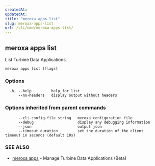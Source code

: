 ```yaml
---
createdAt: 
updatedAt: 
title: "meroxa apps list"
slug: meroxa-apps-list
url: /cli/cmd/meroxa-apps-list/
---
```

## meroxa apps list

List Turbine Data Applications

```
meroxa apps list [flags]
```

### Options

```
  -h, --help         help for list
      --no-headers   display output without headers
```

### Options inherited from parent commands

```
      --cli-config-file string   meroxa configuration file
      --debug                    display any debugging information
      --json                     output json
      --timeout duration         set the duration of the client timeout in seconds (default 10s)
```

### SEE ALSO

* [meroxa apps](/cli/cmd/meroxa-apps/)	 - Manage Turbine Data Applications (Beta)

